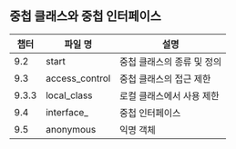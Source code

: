 ## 중첩 클래스와 중첩 인터페이스

| 챕터  | 파일 명        | 설명                       |
| ----- | -------------- | -------------------------- |
| 9.2   | start          | 중첩 클래스의 종류 및 정의 |
| 9.3   | access_control | 중첩 클래스의 접근 제한    |
| 9.3.3 | local_class    | 로컬 클래스에서 사용 제한   |
| 9.4   | interface\_    | 중첩 인터페이스            |
| 9.5   | anonymous      | 익명 객체                  |

